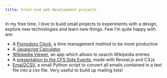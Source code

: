 ```yaml
---
title: Front-end web development projects
---
```

In my free time, I love to build small projects to experiments with a design,  explore new technologies and learn new things. Few I’m quite happy with are:

* A [Pomodoro Clock](http://fcc-pomodoroclock.surge.sh/), a time management method to be more productive
* A [Javascript Calculator](http://fcc-jscalc.surge.sh/)
* [Wikipedia Viewer](https://codepen.io/AlexGhrd/pen/QvwNdj), an app which allows to search Wikipedia entries
* A [presentation to the CFS Side Events](https://github.com/AlexGherardelli/CFS_presentation), made with Reveal.js and C3.js
* [Email2CSV](https://github.com/AlexGherardelli/Experiments/tree/master/email_re), a small Python script to convert all emails contained in a text file into a csv file. Very useful to build up mailing lists!

